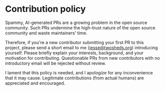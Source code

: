 # Contribution policy

Spammy, AI-generated PRs are a growing problem in the open source community.
Such PRs undermine the high-trust nature of the open source community and waste
maintainers' time.

Therefore, if you're a new contributor submitting your first PR to this project,
please send a short email to me (jesse@twosheds.org) introducing yourself.
Please briefly explain your interests, background, and your motivation for
contributing. Questionable PRs from new contributors with no introductory email
will be rejected without review.

I lament that this policy is needed, and I apologize for any inconvenience that
it may cause. Legitimate contributions (from actual humans) are appreciated and
encouraged.
